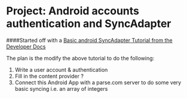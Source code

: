 # Project: Android accounts authentication and SyncAdapter

####Started off with a [Basic android SyncAdapter Tutorial from the Developer Docs](https://developer.android.com/training/sync-adapters/creating-sync-adapter.html)

The plan is the modify the above tutorial to do the following:

1. Write a user account & authentication
2. Fill in the content provider ?
3. Connect this Android App with a parse.com server to do some very basic syncing i.e. an array of integers
